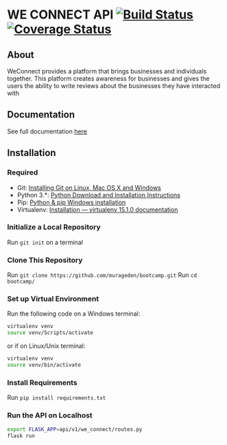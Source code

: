 # WE CONNECT API [![Build Status](https://travis-ci.org/murageden/bootcamp.svg?branch=Flask-API)](https://travis-ci.org/murageden/bootcamp) [![Coverage Status](https://coveralls.io/repos/github/murageden/bootcamp/badge.svg?branch=Flask-API)](https://coveralls.io/github/murageden/bootcamp?branch=Flask-API)

## About
WeConnect provides a platform that brings businesses and individuals together. This platform creates awareness for businesses and gives the users the ability to write reviews about the businesses they have interacted with


## Documentation
See full documentation [here](https://weconnnect.docs.apiary.io/)


## Installation
### Required
* Git: [Installing Git on Linux, Mac OS X and Windows](https://gist.github.com/derhuerst/1b15ff4652a867391f03)
* Python 3.*: [Python Download and Installation Instructions](https://www.ics.uci.edu/~pattis/common/handouts/pythoneclipsejava/python.html)
* Pip: [Python & pip Windows installation](https://github.com/BurntSushi/nfldb/wiki/Python-&-pip-Windows-installation)
* Virtualenv: [Installation — virtualenv 15.1.0 documentation](https://virtualenv.pypa.io/en/stable/installation/)


### Initialize a Local Repository
Run `git init` on a terminal


### Clone This Repository
Run `git clone https://github.com/murageden/bootcamp.git`
Run `cd bootcamp/`


### Set up Virtual Environment
Run the following code on a Windows terminal:

```bash
virtualenv venv
source venv/Scripts/activate
```
or if on Linux/Unix terminal:

```bash
virtualenv venv
source venv/bin/activate
```


### Install Requirements
Run `pip install requirements.txt`


### Run the API on Localhost
```bash
export FLASK_APP=api/v1/we_connect/routes.py
flask run
```